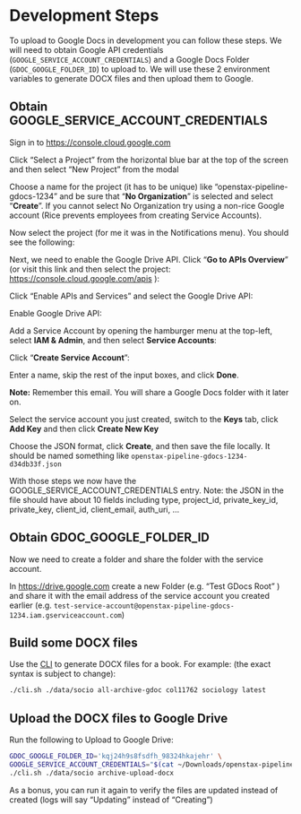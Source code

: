 # Development Steps

To upload to Google Docs in development you can follow these steps. We will need to obtain Google API credentials (`GOOGLE_SERVICE_ACCOUNT_CREDENTIALS`) and a Google Docs Folder (`GDOC_GOOGLE_FOLDER_ID`) to upload to. We will use these 2 environment variables to generate DOCX files and then upload them to Google.

## Obtain GOOGLE_SERVICE_ACCOUNT_CREDENTIALS

Sign in to https://console.cloud.google.com 

Click “Select a Project” from the horizontal blue bar at the top of the screen and then select “New Project” from the modal

Choose a name for the project (it has to be unique) like “openstax-pipeline-gdocs-1234” and be sure that “**No Organization**” is selected and select “**Create**”. If you cannot select No Organization try using a non-rice Google account (Rice prevents employees from creating Service Accounts).

Now select the project (for me it was in the Notifications menu). You should see the following:

Next, we need to enable the Google Drive API. Click “**Go to APIs Overview**” (or visit this link and then select the project: https://console.cloud.google.com/apis ):

Click “Enable APIs and Services” and select the Google Drive API:

Enable Google Drive API:

Add a Service Account by opening the hamburger menu at the top-left, select **IAM & Admin**, and then select **Service Accounts**:

Click “**Create Service Account**”:

Enter a name, skip the rest of the input boxes, and click **Done**.

**Note:** Remember this email. You will share a Google Docs folder with it later on.

Select the service account you just created, switch to the **Keys** tab, click **Add Key** and then click **Create New Key**

Choose the JSON format, click **Create**, and then save the file locally. It should be named something like `openstax-pipeline-gdocs-1234-d34db33f.json`

With those steps we now have the GOOGLE_SERVICE_ACCOUNT_CREDENTIALS entry. Note: the JSON in the file should have about 10 fields including type, project_id, private_key_id, private_key, client_id, client_email, auth_uri, …

## Obtain GDOC_GOOGLE_FOLDER_ID

Now we need to create a folder and share the folder with the service account.

In https://drive.google.com create a new Folder (e.g. “Test GDocs Root” ) and share it with the email address of the service account you created earlier (e.g. `test-service-account@openstax-pipeline-gdocs-1234.iam.gserviceaccount.com`)

## Build some DOCX files

Use the [CLI](./cli.sh) to generate DOCX files for a book. For example: (the exact syntax is subject to change):

```sh
./cli.sh ./data/socio all-archive-gdoc col11762 sociology latest
```

## Upload the DOCX files to Google Drive

Run the following to Upload to Google Drive:

```sh
GDOC_GOOGLE_FOLDER_ID='kqj24h9s8fsdfh_98324hkajehr' \
GOOGLE_SERVICE_ACCOUNT_CREDENTIALS="$(cat ~/Downloads/openstax-pipeline-gdocs-1234-d34db33f.json)" \
./cli.sh ./data/socio archive-upload-docx
```

As a bonus, you can run it again to verify the files are updated instead of created (logs will say “Updating” instead of “Creating”)